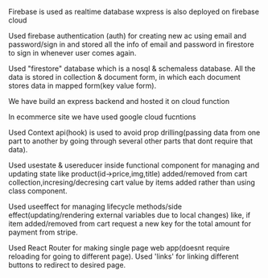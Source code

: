 Firebase is used as realtime database
wxpress is also deployed on firebase cloud 

Used firebase authentication (auth) for creating new ac using email and password/sign in and stored all the info of email and password in firestore to sign in whenever user comes again.

Used "firestore" database which is a nosql & schemaless database. All the data is stored in collection & document form, in which each document stores data in mapped form(key value form).

We have build an express backend and hosted it on cloud function

In ecommerce site we have used google cloud fucntions

Used Context api(hook) is used to avoid prop drilling(passing data from one part to another by going through several other parts that dont require that data).

Used usestate & usereducer inside functional component for managing and updating state like product(id->price,img,title) added/removed from cart collection,incresing/decresing cart value by items added rather than using class component. 

Used useeffect for managing lifecycle methods/side effect(updating/rendering external variables due to local changes) like, if item added/removed from cart request a new key for the total amount for payment from stripe. 

Used React Router for making single page web app(doesnt require reloading for going to different page).  Used 'links' for linking different buttons to redirect to desired page. 
